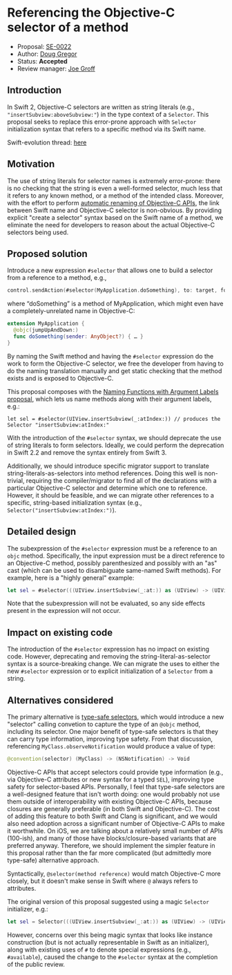 # Referencing the Objective-C selector of a method

* Proposal: [SE-0022](https://github.com/apple/swift-evolution/blob/master/proposals/0022-objc-selectors.md)
* Author: [Doug Gregor](https://github.com/DougGregor)
* Status: **Accepted**
* Review manager: [Joe Groff](https://github.com/jckarter)

## Introduction

In Swift 2, Objective-C selectors are written as string literals
(e.g., `"insertSubview:aboveSubview:"`) in the type context of a
`Selector`. This proposal seeks to replace this error-prone approach
with `Selector` initialization syntax that refers to a specific method
via its Swift name.

Swift-evolution thread: [here](http://thread.gmane.org/gmane.comp.lang.swift.evolution/1384/focus=1403)

## Motivation

The use of string literals for selector names is extremely
error-prone: there is no checking that the string is even a
well-formed selector, much less that it refers to any known method, or
a method of the intended class. Moreover, with the effort to perform
[automatic renaming of Objective-C
APIs](https://github.com/apple/swift-evolution/blob/master/proposals/0005-objective-c-name-translation.md),
the link between Swift name and Objective-C selector is
non-obvious. By providing explicit "create a selector" syntax based on
the Swift name of a method, we eliminate the need for developers to
reason about the actual Objective-C selectors being used.

## Proposed solution

Introduce a new expression `#selector` that allows one to build a selector from a reference to a method, e.g.,

```swift
control.sendAction(#selector(MyApplication.doSomething), to: target, forEvent: event)
```

where “doSomething” is a method of MyApplication, which might even have a completely-unrelated name in Objective-C:

```swift
extension MyApplication {
  @objc(jumpUpAndDown:)
  func doSomething(sender: AnyObject?) { … }
}
```

By naming the Swift method and having the `#selector` expression do
the work to form the Objective-C selector, we free the developer from
having to do the naming translation manually and get static checking
that the method exists and is exposed to Objective-C.

This proposal composes with the [Naming Functions with Argument Labels
proposal](https://lists.swift.org/pipermail/swift-evolution/Week-of-Mon-20160111/006262.html), which lets us name methods along with their argument labels, e.g.:

	let sel = #selector(UIView.insertSubview(_:atIndex:)) // produces the Selector "insertSubview:atIndex:"

With the introduction of the `#selector` syntax, we should deprecate
the use of string literals to form selectors. Ideally, we could
perform the deprecation in Swift 2.2 and remove the syntax entirely
from Swift 3.

Additionally, we should introduce specific migrator support to
translate string-literals-as-selectors into method references. Doing
this well is non-trivial, requiring the compiler/migrator to find all
of the declarations with a particular Objective-C selector and
determine which one to reference. However, it should be feasible, and
we can migrate other references to a specific, string-based
initialization syntax (e.g., `Selector("insertSubview:atIndex:")`).

## Detailed design

The subexpression of the `#selector` expression must be a reference to an `objc` method. Specifically, the input expression must be a direct reference to an Objective-C method, possibly parenthesized and possibly with an "as" cast (which can be used to disambiguate same-named Swift methods). For example, here is a "highly general" example:

```swift
let sel = #selector(((UIView.insertSubview(_:at:)) as (UIView) -> (UIView, Int) -> Void))
```
Note that the subexpression will not be evaluated, so any side effects present in the expression will not occur.

## Impact on existing code

The introduction of the `#selector` expression has no
impact on existing code. However, deprecating and removing the
string-literal-as-selector syntax is a source-breaking
change. We can migrate the uses to either the new `#selector`
expression or to explicit initialization of a `Selector`
from a string.

## Alternatives considered

The primary alternative is [type-safe
selectors](https://lists.swift.org/pipermail/swift-evolution/2015-December/000233.html),
which would introduce a new "selector" calling convetion to capture
the type of an `@objc` method, including its selector. One major
benefit of type-safe selectors is that they can carry type
information, improving type safety. From that discussion, referencing
`MyClass.observeNotification` would produce a value of type:

```swift
@convention(selector) (MyClass) -> (NSNotification) -> Void
```

Objective-C APIs that accept selectors could provide type information
(e.g., via Objective-C attributes or new syntax for a typed `SEL`),
improving type safety for selector-based APIs. Personally, I feel that
type-safe selectors are a well-designed feature that isn't worth
doing: one would probably not use them outside of interoperability
with existing Objective-C APIs, because closures are generally
preferable (in both Swift and Objective-C). The cost of adding this
feature to both Swift and Clang is significant, and we would also need
adoption across a significant number of Objective-C APIs to make it
worthwhile. On iOS, we are talking about a relatively small number of
APIs (100-ish), and many of those have blocks/closure-based variants
that are preferred anyway. Therefore, we should implement the simpler
feature in this proposal rather than the far more complicated (but
admittedly more type-safe) alternative approach.

Syntactically, `@selector(method reference)` would match Objective-C
more closely, but it doesn't make sense in Swift where `@` always
refers to attributes.

The original version of this proposal suggested using a magic
`Selector` initializer, e.g.:

```swift
let sel = Selector(((UIView.insertSubview(_:at:)) as (UIView) -> (UIView, Int) -
```

However, concerns over this being magic syntax that looks like
instance construction (but is not actually representable in Swift as
an initializer), along with existing uses of `#` to denote special
expressions (e.g., `#available`), caused the change to the `#selector`
syntax at the completion of the public review.

